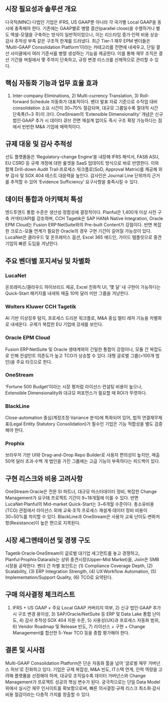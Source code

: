 ## 시장 필요성과 솔루션 개요
다국적(MNC)·다법인 기업은 IFRS, US GAAP뿐 아니라 각 국가별 Local GAAP을 동시에 충족해야 한다. 기존에는 GAAP별로 병렬 결산(parallel close)을 수행하거나 별도 엑셀-모델을 구축하는 방식이 일반적이었으나, 이는 리드타임 증가·인력 비용 상승·감사 추적성 부족 같은 구조적 한계를 드러냈다. 최근 Tier-1 재무 EPM 벤더들은 ‘Multi-GAAP Consolidation Platform’이라는 카테고리를 전면에 내세우고, 단일 결산 사이클에서 여러 기준서를 병렬 생성하는 기능을 제공한다. 이를 통해 재무 조직은 결산 기간을 며칠에서 몇 주까지 단축하고, 규정 변경 리스크를 선제적으로 관리할 수 있다.

## 핵심 자동화 기능과 업무 효율 효과
1) Inter-company Eliminations, 2) Multi-currency Translation, 3) Roll-forward Schedule 자동화가 대표적이다. 벤더 발표 자료 기준으로 수작업 대비 consolidation 소요 시간이 30~70% 절감되며, 대규모 그룹일수록 절대적 시간 단축폭(1~3 주)이 크다. OneStream의 ‘Extensible Dimensionality’ 개념은 신규 법인·GAAP 추가 시 데이터 큐브 전면 재설계 없이도 즉시 구조 확장 가능하다는 점에서 빈번한 M&A 기업에 매력적이다.

## 규제 대응 및 감사 추적성
선도 플랫폼들은 ‘Regulatory-change Engine’을 내장해 IFRS 해석서, FASB ASU, EU CSRD 등 규제 개정에 대한 룰셋을 SaaS 업데이트 방식으로 바로 반영한다. 이와 함께 Drill-down Audit Trail·프로세스 워크플로(SoD, Approval Matrix)를 제공해 외부 감사 및 SOX 404 테스트 대응력을 높인다. 감사인은 Journal Line 단위까지 근거를 추적할 수 있어 ‘Evidence Sufficiency’ 요구사항을 충족시킬 수 있다.

## 데이터 통합과 아키텍처 특성
엔드투엔드 통합 수준은 생산성·정합성에 결정적이다. Planful은 1,400개 이상 사전 구축 커넥터/API를 강조하며, CCH Tagetik은 SAP HANA Native Integration, Oracle EPM Cloud는 Fusion ERP·NetSuite와의 Pre-built Content가 강점이다. 반면 복잡한 크로스-모듈 연계가 필요한 Oracle의 경우 구현 기간이 길어질 가능성이 있다. LucaNet은 클라우드 및 온프레미스 옵션, Excel 365 애드인, 가이드 템플릿으로 중견기업의 빠른 도입을 겨냥한다.

## 주요 벤더별 포지셔닝 및 차별화
### LucaNet
온프레미스/클라우드 하이브리드 제공, Excel 친화적 UI, ‘몇 달’ 내 구현이 가능하다는 Quick-Start 패키지를 내세워 매출 10억 달러 미만 그룹을 겨냥한다.

### Wolters Kluwer CCH Tagetik
AI 기반 이상징후 탐지, 프로세스 드리븐 워크플로, M&A 중심 멀티 레저 기능을 차별화로 내세운다. 규제가 복잡한 EU 기업에 강세를 보인다.

### Oracle EPM Cloud
Fusion ERP·NetSuite 및 Oracle 생태계와의 긴밀한 통합이 강점이나, 모듈 간 복잡도로 인해 컨설턴트 의존도가 높고 TCO가 상승할 수 있다. 대형 글로벌 그룹(>100개 법인)을 주요 타깃으로 한다.

### OneStream
‘Fortune 500 Budget’이라는 시장 평처럼 라이선스·컨설팅 비용이 높으나, Extensible Dimensionality와 대규모 퍼포먼스가 필요할 때 ROI가 뚜렷하다.

### BlackLine
Close-automation 중심(계정조정·Variance 분석)에 특화되어 있어, 법적 연결재무제표(Legal Entity Statutory Consolidation)가 필수인 기업은 기능 적합성을 별도 검증해야 한다.

### Prophix
브라우저 기반 UI와 Drag-and-Drop Repo Builder로 사용자 편의성이 높지만, 매출 50억 달러 초과·수백 개 법인을 가진 그룹에는 고급 기능이 부족하다는 피드백이 있다.

## 구현 리스크와 비용 고려사항
OneStream·Oracle은 전문 SI 파트너, 대규모 마스터데이터 정비, 복잡한 Change Management가 요구돼 프로젝트 기간이 9~18개월에 이를 수 있다. 반면 LucaNet·Planful의 Mid-market Quick-Start는 3~6개월 수준이다. 총소유비용(TCO) 관점에서 라이선스 외에 교육·조직 프로세스 재설계·데이터 정비 비용이 30~50%를 차지할 수 있다. BlackLine과 OneStream은 사용자 교육 난이도·변화저항(Resistance)이 높은 편으로 지목된다.

## 시장 세그멘테이션 및 경쟁 구도
Tagetik·Oracle·OneStream이 글로벌 대기업 세그먼트를 놓고 경쟁하고, Planful·Prophix·Datarails는 상위 중견시장(Upper-Mid Market)을, Joiin은 SMB 시장을 공략한다. 벤더 간 차별 포인트는 (1) Compliance Coverage Depth, (2) Scalability, (3) ERP Integration Strength, (4) UX·Workflow Automation, (5) Implementation/Support Quality, (6) TCO로 요약된다.

## 구매 의사결정 체크리스트
1) IFRS + US GAAP + 주요 Local GAAP 커버리지 여부, 2) 신규 법인·GAAP 추가 시 구조 변경 용이성, 3) SAP/Oracle/NetSuite 등 ERP 및 Data Lake 통합 난이도, 4) 감사 추적성·SOX 404 지원 수준, 5) 사용성(UX)과 프로세스 자동화 범위, 6) Vendor Roadmap 및 Release 빈도, 7) 라이선스 + 구현 + Change Management를 합산한 5-Year TCO 등을 종합 평가해야 한다.

## 결론 및 시사점
Multi-GAAP Consolidation Platform은 단순 자동화 툴을 넘어 ‘글로벌 재무 거버넌스 허브’로 진화하고 있다. 기업은 규제 복잡성, M&A 빈도, IT스택 연계, 인력 역량을 고려해 플랫폼을 선정해야 하며, 대규모 조직일수록 데이터 거버넌스와 Change Management가 프로젝트 성공의 핵심 변수가 된다. 궁극적으로는 단일 Data Model 위에서 실시간 재무 인사이트를 확보함으로써, 빠른 의사결정·규제 리스크 최소화·감사비용 절감이라는 다층적 가치를 창출할 수 있다.